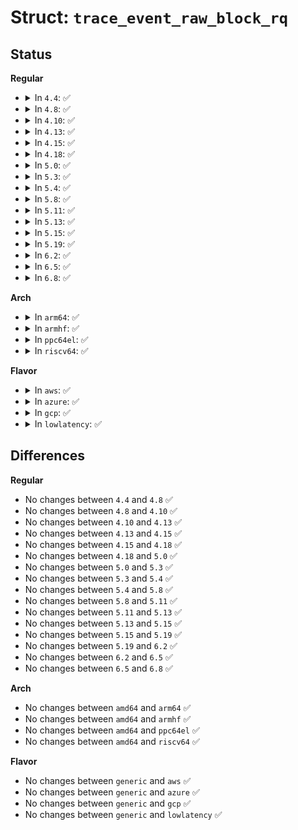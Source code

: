 # Struct: <code>trace_event_raw_block_rq</code>

## Status
<b>Regular</b>
<ul>
<li>
<details>
<summary>In <code>4.4</code>: ✅</summary>

```c
struct trace_event_raw_block_rq {
    struct trace_entry ent;
    dev_t dev;
    sector_t sector;
    unsigned int nr_sector;
    unsigned int bytes;
    char rwbs[8];
    char comm[16];
    u32 __data_loc_cmd;
    char __data[0];
};
```
</details>
</li>
<li>
<details>
<summary>In <code>4.8</code>: ✅</summary>

```c
struct trace_event_raw_block_rq {
    struct trace_entry ent;
    dev_t dev;
    sector_t sector;
    unsigned int nr_sector;
    unsigned int bytes;
    char rwbs[8];
    char comm[16];
    u32 __data_loc_cmd;
    char __data[0];
};
```
</details>
</li>
<li>
<details>
<summary>In <code>4.10</code>: ✅</summary>

```c
struct trace_event_raw_block_rq {
    struct trace_entry ent;
    dev_t dev;
    sector_t sector;
    unsigned int nr_sector;
    unsigned int bytes;
    char rwbs[8];
    char comm[16];
    u32 __data_loc_cmd;
    char __data[0];
};
```
</details>
</li>
<li>
<details>
<summary>In <code>4.13</code>: ✅</summary>

```c
struct trace_event_raw_block_rq {
    struct trace_entry ent;
    dev_t dev;
    sector_t sector;
    unsigned int nr_sector;
    unsigned int bytes;
    char rwbs[8];
    char comm[16];
    u32 __data_loc_cmd;
    char __data[0];
};
```
</details>
</li>
<li>
<details>
<summary>In <code>4.15</code>: ✅</summary>

```c
struct trace_event_raw_block_rq {
    struct trace_entry ent;
    dev_t dev;
    sector_t sector;
    unsigned int nr_sector;
    unsigned int bytes;
    char rwbs[8];
    char comm[16];
    u32 __data_loc_cmd;
    char __data[0];
};
```
</details>
</li>
<li>
<details>
<summary>In <code>4.18</code>: ✅</summary>

```c
struct trace_event_raw_block_rq {
    struct trace_entry ent;
    dev_t dev;
    sector_t sector;
    unsigned int nr_sector;
    unsigned int bytes;
    char rwbs[8];
    char comm[16];
    u32 __data_loc_cmd;
    char __data[0];
};
```
</details>
</li>
<li>
<details>
<summary>In <code>5.0</code>: ✅</summary>

```c
struct trace_event_raw_block_rq {
    struct trace_entry ent;
    dev_t dev;
    sector_t sector;
    unsigned int nr_sector;
    unsigned int bytes;
    char rwbs[8];
    char comm[16];
    u32 __data_loc_cmd;
    char __data[0];
};
```
</details>
</li>
<li>
<details>
<summary>In <code>5.3</code>: ✅</summary>

```c
struct trace_event_raw_block_rq {
    struct trace_entry ent;
    dev_t dev;
    sector_t sector;
    unsigned int nr_sector;
    unsigned int bytes;
    char rwbs[8];
    char comm[16];
    u32 __data_loc_cmd;
    char __data[0];
};
```
</details>
</li>
<li>
<details>
<summary>In <code>5.4</code>: ✅</summary>

```c
struct trace_event_raw_block_rq {
    struct trace_entry ent;
    dev_t dev;
    sector_t sector;
    unsigned int nr_sector;
    unsigned int bytes;
    char rwbs[8];
    char comm[16];
    u32 __data_loc_cmd;
    char __data[0];
};
```
</details>
</li>
<li>
<details>
<summary>In <code>5.8</code>: ✅</summary>

```c
struct trace_event_raw_block_rq {
    struct trace_entry ent;
    dev_t dev;
    sector_t sector;
    unsigned int nr_sector;
    unsigned int bytes;
    char rwbs[8];
    char comm[16];
    u32 __data_loc_cmd;
    char __data[0];
};
```
</details>
</li>
<li>
<details>
<summary>In <code>5.11</code>: ✅</summary>

```c
struct trace_event_raw_block_rq {
    struct trace_entry ent;
    dev_t dev;
    sector_t sector;
    unsigned int nr_sector;
    unsigned int bytes;
    char rwbs[8];
    char comm[16];
    u32 __data_loc_cmd;
    char __data[0];
};
```
</details>
</li>
<li>
<details>
<summary>In <code>5.13</code>: ✅</summary>

```c
struct trace_event_raw_block_rq {
    struct trace_entry ent;
    dev_t dev;
    sector_t sector;
    unsigned int nr_sector;
    unsigned int bytes;
    char rwbs[8];
    char comm[16];
    u32 __data_loc_cmd;
    char __data[0];
};
```
</details>
</li>
<li>
<details>
<summary>In <code>5.15</code>: ✅</summary>

```c
struct trace_event_raw_block_rq {
    struct trace_entry ent;
    dev_t dev;
    sector_t sector;
    unsigned int nr_sector;
    unsigned int bytes;
    char rwbs[8];
    char comm[16];
    u32 __data_loc_cmd;
    char __data[0];
};
```
</details>
</li>
<li>
<details>
<summary>In <code>5.19</code>: ✅</summary>

```c
struct trace_event_raw_block_rq {
    struct trace_entry ent;
    dev_t dev;
    sector_t sector;
    unsigned int nr_sector;
    unsigned int bytes;
    char rwbs[8];
    char comm[16];
    u32 __data_loc_cmd;
    char __data[0];
};
```
</details>
</li>
<li>
<details>
<summary>In <code>6.2</code>: ✅</summary>

```c
struct trace_event_raw_block_rq {
    struct trace_entry ent;
    dev_t dev;
    sector_t sector;
    unsigned int nr_sector;
    unsigned int bytes;
    char rwbs[8];
    char comm[16];
    u32 __data_loc_cmd;
    char __data[0];
};
```
</details>
</li>
<li>
<details>
<summary>In <code>6.5</code>: ✅</summary>

```c
struct trace_event_raw_block_rq {
    struct trace_entry ent;
    dev_t dev;
    sector_t sector;
    unsigned int nr_sector;
    unsigned int bytes;
    char rwbs[8];
    char comm[16];
    u32 __data_loc_cmd;
    char __data[0];
};
```
</details>
</li>
<li>
<details>
<summary>In <code>6.8</code>: ✅</summary>

```c
struct trace_event_raw_block_rq {
    struct trace_entry ent;
    dev_t dev;
    sector_t sector;
    unsigned int nr_sector;
    unsigned int bytes;
    char rwbs[8];
    char comm[16];
    u32 __data_loc_cmd;
    char __data[0];
};
```
</details>
</li>
</ul>
<b>Arch</b>
<ul>
<li>
<details>
<summary>In <code>arm64</code>: ✅</summary>

```c
struct trace_event_raw_block_rq {
    struct trace_entry ent;
    dev_t dev;
    sector_t sector;
    unsigned int nr_sector;
    unsigned int bytes;
    char rwbs[8];
    char comm[16];
    u32 __data_loc_cmd;
    char __data[0];
};
```
</details>
</li>
<li>
<details>
<summary>In <code>armhf</code>: ✅</summary>

```c
struct trace_event_raw_block_rq {
    struct trace_entry ent;
    dev_t dev;
    sector_t sector;
    unsigned int nr_sector;
    unsigned int bytes;
    char rwbs[8];
    char comm[16];
    u32 __data_loc_cmd;
    char __data[0];
};
```
</details>
</li>
<li>
<details>
<summary>In <code>ppc64el</code>: ✅</summary>

```c
struct trace_event_raw_block_rq {
    struct trace_entry ent;
    dev_t dev;
    sector_t sector;
    unsigned int nr_sector;
    unsigned int bytes;
    char rwbs[8];
    char comm[16];
    u32 __data_loc_cmd;
    char __data[0];
};
```
</details>
</li>
<li>
<details>
<summary>In <code>riscv64</code>: ✅</summary>

```c
struct trace_event_raw_block_rq {
    struct trace_entry ent;
    dev_t dev;
    sector_t sector;
    unsigned int nr_sector;
    unsigned int bytes;
    char rwbs[8];
    char comm[16];
    u32 __data_loc_cmd;
    char __data[0];
};
```
</details>
</li>
</ul>
<b>Flavor</b>
<ul>
<li>
<details>
<summary>In <code>aws</code>: ✅</summary>

```c
struct trace_event_raw_block_rq {
    struct trace_entry ent;
    dev_t dev;
    sector_t sector;
    unsigned int nr_sector;
    unsigned int bytes;
    char rwbs[8];
    char comm[16];
    u32 __data_loc_cmd;
    char __data[0];
};
```
</details>
</li>
<li>
<details>
<summary>In <code>azure</code>: ✅</summary>

```c
struct trace_event_raw_block_rq {
    struct trace_entry ent;
    dev_t dev;
    sector_t sector;
    unsigned int nr_sector;
    unsigned int bytes;
    char rwbs[8];
    char comm[16];
    u32 __data_loc_cmd;
    char __data[0];
};
```
</details>
</li>
<li>
<details>
<summary>In <code>gcp</code>: ✅</summary>

```c
struct trace_event_raw_block_rq {
    struct trace_entry ent;
    dev_t dev;
    sector_t sector;
    unsigned int nr_sector;
    unsigned int bytes;
    char rwbs[8];
    char comm[16];
    u32 __data_loc_cmd;
    char __data[0];
};
```
</details>
</li>
<li>
<details>
<summary>In <code>lowlatency</code>: ✅</summary>

```c
struct trace_event_raw_block_rq {
    struct trace_entry ent;
    dev_t dev;
    sector_t sector;
    unsigned int nr_sector;
    unsigned int bytes;
    char rwbs[8];
    char comm[16];
    u32 __data_loc_cmd;
    char __data[0];
};
```
</details>
</li>
</ul>

## Differences
<b>Regular</b>
<ul>
<li>
No changes between <code>4.4</code> and <code>4.8</code> ✅
</li>
<li>
No changes between <code>4.8</code> and <code>4.10</code> ✅
</li>
<li>
No changes between <code>4.10</code> and <code>4.13</code> ✅
</li>
<li>
No changes between <code>4.13</code> and <code>4.15</code> ✅
</li>
<li>
No changes between <code>4.15</code> and <code>4.18</code> ✅
</li>
<li>
No changes between <code>4.18</code> and <code>5.0</code> ✅
</li>
<li>
No changes between <code>5.0</code> and <code>5.3</code> ✅
</li>
<li>
No changes between <code>5.3</code> and <code>5.4</code> ✅
</li>
<li>
No changes between <code>5.4</code> and <code>5.8</code> ✅
</li>
<li>
No changes between <code>5.8</code> and <code>5.11</code> ✅
</li>
<li>
No changes between <code>5.11</code> and <code>5.13</code> ✅
</li>
<li>
No changes between <code>5.13</code> and <code>5.15</code> ✅
</li>
<li>
No changes between <code>5.15</code> and <code>5.19</code> ✅
</li>
<li>
No changes between <code>5.19</code> and <code>6.2</code> ✅
</li>
<li>
No changes between <code>6.2</code> and <code>6.5</code> ✅
</li>
<li>
No changes between <code>6.5</code> and <code>6.8</code> ✅
</li>
</ul>
<b>Arch</b>
<ul>
<li>
No changes between <code>amd64</code> and <code>arm64</code> ✅
</li>
<li>
No changes between <code>amd64</code> and <code>armhf</code> ✅
</li>
<li>
No changes between <code>amd64</code> and <code>ppc64el</code> ✅
</li>
<li>
No changes between <code>amd64</code> and <code>riscv64</code> ✅
</li>
</ul>
<b>Flavor</b>
<ul>
<li>
No changes between <code>generic</code> and <code>aws</code> ✅
</li>
<li>
No changes between <code>generic</code> and <code>azure</code> ✅
</li>
<li>
No changes between <code>generic</code> and <code>gcp</code> ✅
</li>
<li>
No changes between <code>generic</code> and <code>lowlatency</code> ✅
</li>
</ul>
